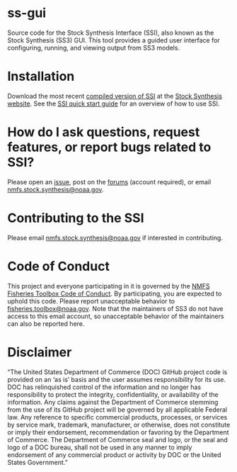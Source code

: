 # ss-gui

Source code for the Stock Synthesis Interface (SSI), also known as the Stock Synthesis (SS3) GUI. This tool provides a guided user interface for configuring, running, and viewing output from SS3 models.

# Installation

Download the most recent [compiled version of SSI](https://vlab.noaa.gov/web/stock-synthesis/document-library/-/document_library/0LmuycloZeIt/view/5042951) at the [Stock Synthesis website](https://vlab.noaa.gov/web/stock-synthesis). See the [SSI quick start guide](https://vlab.noaa.gov/web/stock-synthesis/document-library/-/document_library/0LmuycloZeIt/view_file/9468544) for an overview of how to use SSI.

# How do I ask questions, request features, or report bugs related to SSI?

Please open an [issue](https://github.com/nmfs-stock-synthesis/ss-gui/issues), post on the [forums](https://vlab.noaa.gov/web/stock-synthesis/public-forums) (account required), or email nmfs.stock.synthesis@noaa.gov.

# Contributing to the SSI

Please email nmfs.stock.synthesis@noaa.gov if interested in contributing.

# Code of Conduct
This project and everyone participating in it is governed by the [NMFS Fisheries Toolbox Code of Conduct](https://github.com/nmfs-fish-tools/Resources/blob/master/CODE_OF_CONDUCT.md). By participating, you are expected to uphold this code. Please report unacceptable behavior to [fisheries.toolbox@noaa.gov](mailto:fisheries.toolbox@noaa.gov). Note that the maintainers of SS3 do not have access to this email account, so unacceptable behavior of the maintainers can also be reported here.

# Disclaimer

“The United States Department of Commerce (DOC) GitHub project code is provided 
on an ‘as is’ basis and the user assumes responsibility for its use. DOC has 
relinquished control of the information and no longer has responsibility to 
protect the integrity, confidentiality, or availability of the information. Any 
claims against the Department of Commerce stemming from the use of its GitHub 
project will be governed by all applicable Federal law. Any reference to 
specific commercial products, processes, or services by service mark, trademark,
manufacturer, or otherwise, does not constitute or imply their endorsement,
recommendation or favoring by the Department of Commerce. The Department of 
Commerce seal and logo, or the seal and logo of a DOC bureau, shall not be used 
in any manner to imply endorsement of any commercial product or activity by DOC
or the United States Government.”
